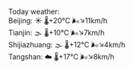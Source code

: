 Today weather:  
Beijing: ☀️   🌡️+20°C 🌬️↘11km/h  
Tianjin: 🌫  🌡️+10°C 🌬️↘7km/h  
Shijiazhuang: 🌫  🌡️+12°C 🌬️↘4km/h  
Tangshan: ☁️   🌡️+17°C 🌬️↘8km/h  
